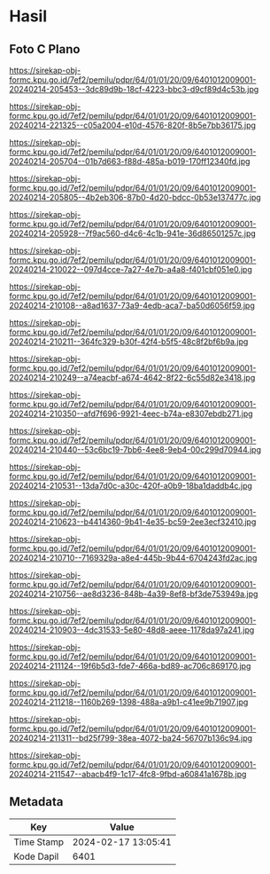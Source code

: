 # Hasil

## Foto C Plano

https://sirekap-obj-formc.kpu.go.id/7ef2/pemilu/pdpr/64/01/01/20/09/6401012009001-20240214-205453--3dc89d9b-18cf-4223-bbc3-d9cf89d4c53b.jpg

https://sirekap-obj-formc.kpu.go.id/7ef2/pemilu/pdpr/64/01/01/20/09/6401012009001-20240214-221325--c05a2004-e10d-4576-820f-8b5e7bb36175.jpg

https://sirekap-obj-formc.kpu.go.id/7ef2/pemilu/pdpr/64/01/01/20/09/6401012009001-20240214-205704--01b7d663-f88d-485a-b019-170ff12340fd.jpg

https://sirekap-obj-formc.kpu.go.id/7ef2/pemilu/pdpr/64/01/01/20/09/6401012009001-20240214-205805--4b2eb306-87b0-4d20-bdcc-0b53e137477c.jpg

https://sirekap-obj-formc.kpu.go.id/7ef2/pemilu/pdpr/64/01/01/20/09/6401012009001-20240214-205928--7f9ac560-d4c6-4c1b-941e-36d86501257c.jpg

https://sirekap-obj-formc.kpu.go.id/7ef2/pemilu/pdpr/64/01/01/20/09/6401012009001-20240214-210022--097d4cce-7a27-4e7b-a4a8-f401cbf051e0.jpg

https://sirekap-obj-formc.kpu.go.id/7ef2/pemilu/pdpr/64/01/01/20/09/6401012009001-20240214-210108--a8ad1637-73a9-4edb-aca7-ba50d6056f59.jpg

https://sirekap-obj-formc.kpu.go.id/7ef2/pemilu/pdpr/64/01/01/20/09/6401012009001-20240214-210211--364fc329-b30f-42f4-b5f5-48c8f2bf6b9a.jpg

https://sirekap-obj-formc.kpu.go.id/7ef2/pemilu/pdpr/64/01/01/20/09/6401012009001-20240214-210249--a74eacbf-a674-4642-8f22-6c55d82e3418.jpg

https://sirekap-obj-formc.kpu.go.id/7ef2/pemilu/pdpr/64/01/01/20/09/6401012009001-20240214-210350--afd7f696-9921-4eec-b74a-e8307ebdb271.jpg

https://sirekap-obj-formc.kpu.go.id/7ef2/pemilu/pdpr/64/01/01/20/09/6401012009001-20240214-210440--53c6bc19-7bb6-4ee8-9eb4-00c299d70944.jpg

https://sirekap-obj-formc.kpu.go.id/7ef2/pemilu/pdpr/64/01/01/20/09/6401012009001-20240214-210531--13da7d0c-a30c-420f-a0b9-18ba1daddb4c.jpg

https://sirekap-obj-formc.kpu.go.id/7ef2/pemilu/pdpr/64/01/01/20/09/6401012009001-20240214-210623--b4414360-9b41-4e35-bc59-2ee3ecf32410.jpg

https://sirekap-obj-formc.kpu.go.id/7ef2/pemilu/pdpr/64/01/01/20/09/6401012009001-20240214-210710--7169329a-a8e4-445b-9b44-6704243fd2ac.jpg

https://sirekap-obj-formc.kpu.go.id/7ef2/pemilu/pdpr/64/01/01/20/09/6401012009001-20240214-210756--ae8d3236-848b-4a39-8ef8-bf3de753949a.jpg

https://sirekap-obj-formc.kpu.go.id/7ef2/pemilu/pdpr/64/01/01/20/09/6401012009001-20240214-210903--4dc31533-5e80-48d8-aeee-1178da97a241.jpg

https://sirekap-obj-formc.kpu.go.id/7ef2/pemilu/pdpr/64/01/01/20/09/6401012009001-20240214-211124--19f6b5d3-fde7-466a-bd89-ac706c869170.jpg

https://sirekap-obj-formc.kpu.go.id/7ef2/pemilu/pdpr/64/01/01/20/09/6401012009001-20240214-211218--1160b269-1398-488a-a9b1-c41ee9b71907.jpg

https://sirekap-obj-formc.kpu.go.id/7ef2/pemilu/pdpr/64/01/01/20/09/6401012009001-20240214-211311--bd25f799-38ea-4072-ba24-56707b136c94.jpg

https://sirekap-obj-formc.kpu.go.id/7ef2/pemilu/pdpr/64/01/01/20/09/6401012009001-20240214-211547--abacb4f9-1c17-4fc8-9fbd-a60841a1678b.jpg


## Metadata

| Key        | Value               |
| ---------- | ------------------- |
| Time Stamp | 2024-02-17 13:05:41 |
| Kode Dapil | 6401                |



